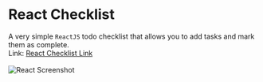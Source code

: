 # React Checklist
A very simple `ReactJS` todo checklist that allows you to add tasks and mark them as complete.
<br>
Link: [React Checklist Link](https://narulakeshav.com/react-checklist)
<br><br>
![React Screenshot](https://i.imgur.com/RNKurFs.png)
